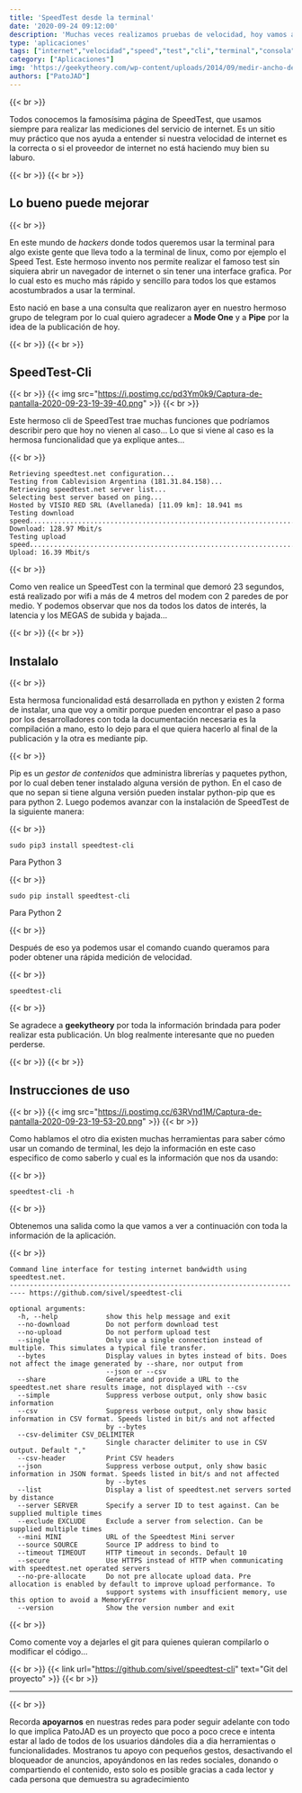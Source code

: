 ```yaml
---
title: 'SpeedTest desde la terminal'
date: '2020-09-24 09:12:00'
description: 'Muchas veces realizamos pruebas de velocidad, hoy vamos a ver como hacerlo desde la terminal.'
type: 'aplicaciones'
tags: ["internet","velocidad","speed","test","cli","terminal","consola"]
category: ["Aplicaciones"]
img: 'https://geekytheory.com/wp-content/uploads/2014/09/medir-ancho-de-banda-terminal-linux-ubuntu-speedtest-cli.png'
authors: ["PatoJAD"]
---
```


{{< br >}}

Todos conocemos la famosísima página de SpeedTest, que usamos siempre para realizar las mediciones del servicio de internet. Es un sitio muy práctico que nos ayuda a entender si nuestra velocidad de internet es la correcta o si el proveedor de internet no está haciendo muy bien su laburo.

{{< br >}}
{{< br >}}

## Lo bueno puede mejorar

{{< br >}}

En este mundo de *hackers* donde todos queremos usar la terminal para algo existe gente que lleva todo a la terminal de linux, como por ejemplo el Speed Test. Este hermoso invento nos permite realizar el famoso test sin siquiera abrir un navegador de internet o sin tener una interface grafica. Por lo cual esto es mucho más rápido y sencillo para todos los que estamos acostumbrados a usar la terminal.

Esto nació en base a una consulta que realizaron ayer en nuestro hermoso grupo de telegram por lo cual quiero agradecer a **Mode One** y a **Pipe** por la idea de la publicación de hoy.

{{< br >}}
{{< br >}}

## SpeedTest-Cli

{{< br >}}
{{< img src="https://i.postimg.cc/pd3Ym0k9/Captura-de-pantalla-2020-09-23-19-39-40.png" >}}
{{< br >}}

Este hermoso cli de SpeedTest trae muchas funciones que podríamos describir pero que hoy no vienen al caso… Lo que si viene al caso es la hermosa funcionalidad que ya explique antes…

{{< br >}}

    Retrieving speedtest.net configuration...
    Testing from Cablevision Argentina (181.31.84.158)...
    Retrieving speedtest.net server list...
    Selecting best server based on ping...
    Hosted by VISIO RED SRL (Avellaneda) [11.09 km]: 18.941 ms
    Testing download speed................................................................................
    Download: 128.97 Mbit/s
    Testing upload speed......................................................................................................
    Upload: 16.39 Mbit/s

{{< br >}}

Como ven realice un SpeedTest con la terminal que demoró 23 segundos, está realizado por wifi a más de 4 metros del modem con 2 paredes de por medio. Y podemos observar que nos da todos los datos de interés, la latencia y los MEGAS de subida y bajada…

{{< br >}}
{{< br >}}

## Instalalo

{{< br >}}

Esta hermosa funcionalidad está desarrollada en python y existen 2 forma de instalar, una que voy a omitir porque pueden encontrar el paso a paso por los desarrolladores con toda la documentación necesaria es la compilación a mano, esto lo dejo para el que quiera hacerlo al final de la publicación y la otra es mediante pip.

{{< br >}}

Pip es un *gestor de contenidos* que administra librerías y paquetes python, por lo cual deben tener instalado alguna versión de python. En el caso de que no sepan si tiene alguna versión pueden instalar python-pip que es para python 2. Luego podemos avanzar con la instalación de SpeedTest de la siguiente manera:

{{< br >}}

    sudo pip3 install speedtest-cli

Para Python 3

{{< br >}}

    sudo pip install speedtest-cli

Para Python 2

{{< br >}}

Después de eso ya podemos usar el comando cuando queramos para poder obtener una rápida medición de velocidad.

{{< br >}}

    speedtest-cli

{{< br >}}

Se agradece a **geekytheory** por toda la información brindada para poder realizar esta publicación. Un blog realmente interesante que no pueden perderse.

{{< br >}}
{{< br >}}

## Instrucciones de uso

{{< br >}}
{{< img src="https://i.postimg.cc/63RVnd1M/Captura-de-pantalla-2020-09-23-19-53-20.png" >}}
{{< br >}}

Como hablamos el otro dia existen muchas herramientas para saber cómo usar un comando de terminal, les dejo la información en este caso especifico de como saberlo y cual es la información que nos da usando:

{{< br >}}

    speedtest-cli -h

{{< br >}}

Obtenemos una salida como la que vamos a ver a continuación con toda la información de la aplicación.

{{< br >}}

    Command line interface for testing internet bandwidth using speedtest.net.
    -------------------------------------------------------------------------- https://github.com/sivel/speedtest-cli

    optional arguments:
      -h, --help            show this help message and exit
      --no-download         Do not perform download test
      --no-upload           Do not perform upload test
      --single              Only use a single connection instead of multiple. This simulates a typical file transfer.
      --bytes               Display values in bytes instead of bits. Does not affect the image generated by --share, nor output from
                            --json or --csv
      --share               Generate and provide a URL to the speedtest.net share results image, not displayed with --csv
      --simple              Suppress verbose output, only show basic information
      --csv                 Suppress verbose output, only show basic information in CSV format. Speeds listed in bit/s and not affected
                            by --bytes
      --csv-delimiter CSV_DELIMITER
                            Single character delimiter to use in CSV output. Default ","
      --csv-header          Print CSV headers
      --json                Suppress verbose output, only show basic information in JSON format. Speeds listed in bit/s and not affected
                            by --bytes
      --list                Display a list of speedtest.net servers sorted by distance
      --server SERVER       Specify a server ID to test against. Can be supplied multiple times
      --exclude EXCLUDE     Exclude a server from selection. Can be supplied multiple times
      --mini MINI           URL of the Speedtest Mini server
      --source SOURCE       Source IP address to bind to
      --timeout TIMEOUT     HTTP timeout in seconds. Default 10
      --secure              Use HTTPS instead of HTTP when communicating with speedtest.net operated servers
      --no-pre-allocate     Do not pre allocate upload data. Pre allocation is enabled by default to improve upload performance. To
                            support systems with insufficient memory, use this option to avoid a MemoryError
      --version             Show the version number and exit


{{< br >}}

Como comente voy a dejarles el git para quienes quieran compilarlo o modificar el código...

{{< br >}}
{{< link url="https://github.com/sivel/speedtest-cli" text="Git del proyecto" >}}
{{< br >}}

---

{{< br >}}

Recorda **apoyarnos** en nuestras redes para poder seguir adelante con todo lo que implica PatoJAD es un proyecto que poco a poco crece e intenta estar al lado de todos de los usuarios dándoles dia a dia herramientas o funcionalidades. Mostranos tu apoyo con pequeños gestos, desactivando el bloqueador de anuncios, apoyándonos en las redes sociales, donando o compartiendo el contenido, esto solo es posible gracias a cada lector y cada persona que demuestra su agradecimiento
